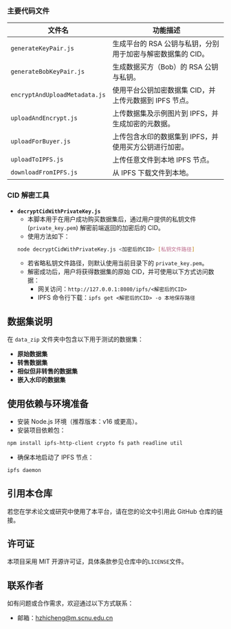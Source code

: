 ### 主要代码文件

| 文件名                        | 功能描述                                                    |
| ----------------------------- | ----------------------------------------------------------- |
| `generateKeyPair.js`          | 生成平台的 RSA 公钥与私钥，分别用于加密与解密数据集的 CID。 |
| `generateBobKeyPair.js`       | 生成数据买方（Bob）的 RSA 公钥与私钥。                      |
| `encryptAndUploadMetadata.js` | 使用平台公钥加密数据集 CID，并上传元数据到 IPFS 节点。      |
| `uploadAndEncrypt.js`         | 上传数据集及示例图片到 IPFS，并生成加密的元数据。           |
| `uploadForBuyer.js`           | 上传包含水印的数据集到 IPFS，并使用买方公钥进行加密。       |
| `uploadToIPFS.js`             | 上传任意文件到本地 IPFS 节点。                              |
| `downloadFromIPFS.js`         | 从 IPFS 下载文件到本地。                                    |

### CID 解密工具

- **`decryptCidWithPrivateKey.js`**
  - 本脚本用于在用户成功购买数据集后，通过用户提供的私钥文件 (`private_key.pem`) 解密前端返回的加密后的 CID。
  - 使用方法如下：
  ```bash
  node decryptCidWithPrivateKey.js <加密后的CID> [私钥文件路径]
  ```
  - 若省略私钥文件路径，则默认使用当前目录下的 `private_key.pem`。
  - 解密成功后，用户将获得数据集的原始 CID，并可使用以下方式访问数据：
    - 网关访问：`http://127.0.0.1:8080/ipfs/<解密后的CID>`
    - IPFS 命令行下载：`ipfs get <解密后的CID> -o 本地保存路径`

## 数据集说明

在 `data_zip` 文件夹中包含以下用于测试的数据集：

- **原始数据集**
- **转售数据集**
- **相似但非转售的数据集**
- **嵌入水印的数据集**

## 使用依赖与环境准备

- 安装 Node.js 环境（推荐版本：v16 或更高）。
- 安装项目依赖包：

```bash
npm install ipfs-http-client crypto fs path readline util
```

- 确保本地启动了 IPFS 节点：

```bash
ipfs daemon
```

## 引用本仓库

若您在学术论文或研究中使用了本平台，请在您的论文中引用此 GitHub 仓库的链接。

## 许可证

本项目采用 MIT 开源许可证，具体条款参见仓库中的`LICENSE`文件。

## 联系作者

如有问题或合作需求，欢迎通过以下方式联系：

- 邮箱：[hzhicheng@m.scnu.edu.cn](mailto:hzhicheng@m.scnu.edu.cn)
